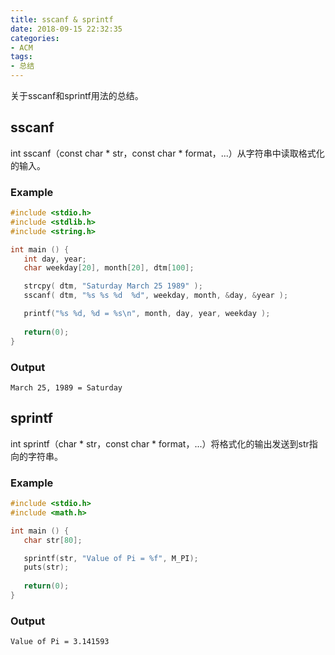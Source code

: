 ```yaml
---
title: sscanf & sprintf
date: 2018-09-15 22:32:35
categories:
- ACM
tags:
- 总结
---
```

关于sscanf和sprintf用法的总结。
<!--more-->
## sscanf
int sscanf（const char * str，const char * format，...）从字符串中读取格式化的输入。
### Example
```C
#include <stdio.h>
#include <stdlib.h>
#include <string.h>

int main () {
   int day, year;
   char weekday[20], month[20], dtm[100];

   strcpy( dtm, "Saturday March 25 1989" );
   sscanf( dtm, "%s %s %d  %d", weekday, month, &day, &year );

   printf("%s %d, %d = %s\n", month, day, year, weekday );
    
   return(0);
}
```
### Output
```
March 25, 1989 = Saturday
```
## sprintf
int sprintf（char * str，const char * format，...）将格式化的输出发送到str指向的字符串。
### Example
```C
#include <stdio.h>
#include <math.h>

int main () {
   char str[80];

   sprintf(str, "Value of Pi = %f", M_PI);
   puts(str);
   
   return(0);
}
```
### Output
```
Value of Pi = 3.141593
```